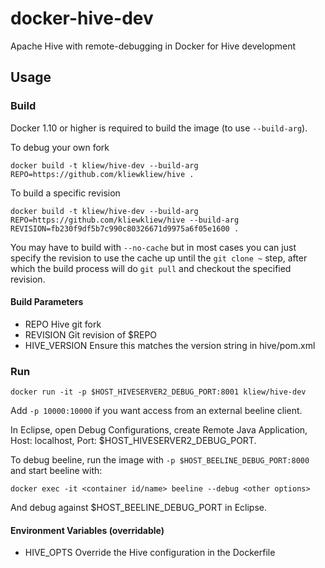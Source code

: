 # docker-hive-dev
Apache Hive with remote-debugging in Docker for Hive development

## Usage

### Build
Docker 1.10 or higher is required to build the image (to use `--build-arg`).

To debug your own fork
```
docker build -t kliew/hive-dev --build-arg REPO=https://github.com/kliewkliew/hive .
```

To build a specific revision
```
docker build -t kliew/hive-dev --build-arg REPO=https://github.com/kliewkliew/hive --build-arg REVISION=fb230f9df5b7c990c80326671d9975a6f05e1600 .
```

You may have to build with `--no-cache`  but in most cases you can just specify the revision to use the cache up until the `git clone ~` step, after which the build process will do `git pull` and checkout the specified revision.


#### Build Parameters
* REPO         Hive git fork 
* REVISION     Git revision of $REPO
* HIVE_VERSION Ensure this matches the version string in hive/pom.xml

### Run
```
docker run -it -p $HOST_HIVESERVER2_DEBUG_PORT:8001 kliew/hive-dev
```
Add `-p 10000:10000` if you want access from an external beeline client.

In Eclipse, open Debug Configurations, create Remote Java Application, Host: localhost, Port: $HOST_HIVESERVER2_DEBUG_PORT.

To debug beeline, run the image with `-p $HOST_BEELINE_DEBUG_PORT:8000` and start beeline with:
```
docker exec -it <container id/name> beeline --debug <other options>
```

And debug against $HOST_BEELINE_DEBUG_PORT in Eclipse.

#### Environment Variables (overridable)
* HIVE_OPTS   Override the Hive configuration in the Dockerfile

